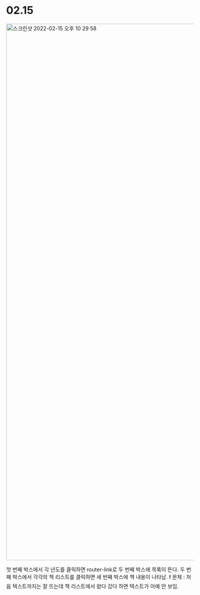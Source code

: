 # 02.15

<img width="1440" alt="스크린샷 2022-02-15 오후 10 29 58" src="https://user-images.githubusercontent.com/93234748/154071772-65373972-befd-4a46-8ba7-a0e5536cc1cc.png">

첫 번째 박스에서 각 년도를 클릭하면 router-link로 두 번째 박스에 목록이 뜬다. 두 번째 박스에서 각각의 책 리스트를 클릭하면 세 번째 박스에 책 내용이 나타남.
❗️ 문제 : 처음 텍스트까지는 잘 뜨는데 책 리스트에서 왔다 갔다 하면 텍스트가 아예 안 보임.


